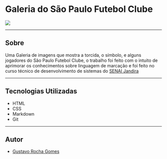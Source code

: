 # Galeria do São Paulo Futebol Clube

![](./Screenshot/Captura%20de%20Tela%202024-09-06%20%C3%A0s%2016.00.41.png)

---

## Sobre

Uma Galeria de imagens que mostra a torcida, o símbolo, e alguns jogadores do São Paulo Futebol Clube, o trabalho foi feito com o intuito de aprimorar os conhecimentos sobre linguagem de marcação e foi feito no curso técnico de desenvolvimento de sistemas do [SENAI Jandira](https://sp.senai.br/unidade/jandira/)

---

## Tecnologias Utilizadas

- HTML
- CSS
- Markdown
- Git

---

## Autor

- [Gustavo Rocha Gomes](https://www.linkedin.com/in/gustavo-rocha-gomes-3b1442327/?trk=opento_sprofile_topcard)

